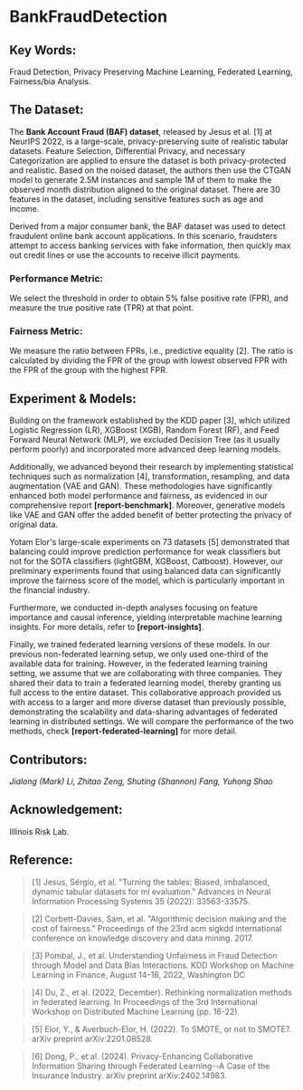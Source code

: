 # BankFraudDetection

## Key Words:
Fraud Detection, Privacy Preserving Machine Learning, Federated Learning, Fairness/bia Analysis.

## The Dataset:
The **Bank Account Fraud (BAF) dataset**, released by Jesus et al. [1] at NeurIPS 2022, is a large-scale, privacy-preserving suite of realistic tabular datasets. Feature Selection, Differential Privacy, and necessary Categorization are applied to ensure the dataset is both privacy-protected and realistic. Based on the noised dataset, the authors then use the CTGAN model to generate 2.5M instances and sample 1M of them to make the observed month distribution aligned to the original dataset. There are 30 features in the dataset, including sensitive features such as age and income.

Derived from a major consumer bank, the BAF dataset was used to detect fraudulent online bank account applications. In this scenario, fraudsters attempt to access banking services with fake information, then quickly max out credit lines or use the accounts to receive illicit payments.

### Performance Metric:
We select the threshold in order to obtain 5% false positive rate (FPR), and measure the true positive rate (TPR) at that point.

### Fairness Metric:
We measure the ratio between FPRs, i.e., predictive equality [2]. The ratio is calculated by dividing the FPR of the group with lowest observed FPR with the FPR of the group with the highest FPR.

## Experiment & Models:
Building on the framework established by the KDD paper [3], which utilized Logistic Regression (LR), XGBoost (XGB), Random Forest (RF), and Feed Forward Neural Network (MLP), we excluded Decision Tree (as it usually perform poorly) and incorporated more advanced deep learning models.

Additionally, we advanced beyond their research by implementing statistical techniques such as normalization [4], transformation, resampling, and data augmentation (VAE and GAN). These methodologies have significantly enhanced both model performance and fairness, as evidenced in our comprehensive report **[report-benchmark]**. Moreover, generative models like VAE and GAN offer the added benefit of better protecting the privacy of original data.

Yotam Elor's large-scale experiments on 73 datasets [5] demonstrated that balancing could improve prediction performance for weak classifiers but not for the SOTA classifiers (lightGBM, XGBoost, Catboost). However, our preliminary experiments found that using balanced data can significantly improve the fairness score of the model,  which is particularly important in the financial industry.

Furthermore, we conducted in-depth analyses focusing on feature importance and causal inference, yielding interpretable machine learning insights. For more details, refer to **[report-insights]**.

Finally, we trained federated learning versions of these models. In our previous non-federated learning setup, we only used one-third of the available data for training. However, in the federated learning training setting, we assume that we are collaborating with three companies. They shared their data to train a federated learning model, thereby granting us full access to the entire dataset. This collaborative approach provided us with access to a larger and more diverse dataset than previously possible, demonstrating the scalability and data-sharing advantages of federated learning in distributed settings. We will compare the performance of the two methods, check **[report-federated-learning]** for more detail.

## Contributors:
*Jialong (Mark) Li, Zhitao Zeng, Shuting (Shannon) Fang, Yuhong Shao*

## Acknowledgement:
Illinois Risk Lab.

## Reference:
> [1] Jesus, Sérgio, et al. "Turning the tables: Biased, imbalanced, dynamic tabular datasets for ml evaluation." Advances in Neural Information Processing Systems 35 (2022): 33563-33575.

> [2] Corbett-Davies, Sam, et al. "Algorithmic decision making and the cost of fairness." Proceedings of the 23rd acm sigkdd international conference on knowledge discovery and data mining. 2017.

> [3] Pombal, J., et al. Understanding Unfairness in Fraud Detection through Model and Data Bias Interactions. KDD Workshop on Machine Learning in Finance, August 14–18, 2022, Washington DC

> [4] Du, Z., et al. (2022, December). Rethinking normalization methods in federated learning. In Proceedings of the 3rd International Workshop on Distributed Machine Learning (pp. 16-22).

> [5] Elor, Y., & Averbuch-Elor, H. (2022). To SMOTE, or not to SMOTE?. arXiv preprint arXiv:2201.08528.

> [6] Dong, P., et al. (2024). Privacy-Enhancing Collaborative Information Sharing through Federated Learning--A Case of the Insurance Industry. arXiv preprint arXiv:2402.14983.

